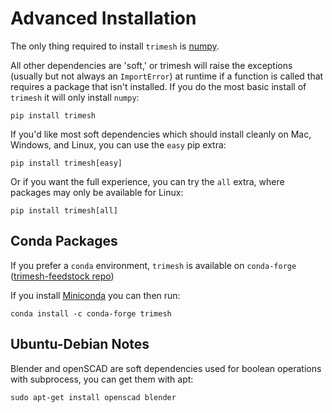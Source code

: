 Advanced Installation
=====================

The only thing required to install `trimesh` is
[numpy](http://www.numpy.org/).

All other dependencies are \'soft,\' or trimesh will raise the exceptions (usually but not always an `ImportError`) at runtime if a function is called that requires a package that isn\'t installed. If you do the most basic install of `trimesh` it will only install `numpy`:

```
pip install trimesh
```

If you\'d like most soft dependencies which should install cleanly on Mac, Windows, and Linux, you can use the `easy` pip extra:

```
pip install trimesh[easy]
```

Or if you want the full experience, you can try the `all` extra, where packages may only be available for Linux:
```
pip install trimesh[all]
```


Conda Packages
--------------

If you prefer a `conda` environment, `trimesh` is available on `conda-forge` ([trimesh-feedstock repo](https://github.com/conda-forge/trimesh-feedstock))


If you install [Miniconda](https://conda.io/docs/install/quick.html) you can then run:

```
conda install -c conda-forge trimesh
```
      
Ubuntu-Debian Notes
------------

Blender and openSCAD are soft dependencies used for boolean operations with subprocess, you can get them with apt:

```
sudo apt-get install openscad blender
```
